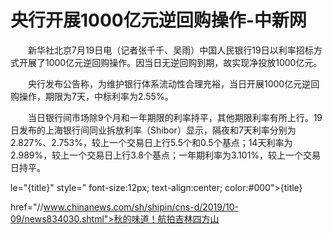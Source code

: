 # 央行开展1000亿元逆回购操作-中新网

　　新华社北京7月19日电（记者张千千、吴雨）中国人民银行19日以利率招标方式开展了1000亿元逆回购操作。因当日无逆回购到期，故实现净投放1000亿元。

　　央行发布公告称，为维护银行体系流动性合理充裕，当日开展1000亿元逆回购操作，期限为7天，中标利率为2.55%。

　　当日银行间市场除9个月和一年期限的利率持平，其他期限利率有所上行。19日发布的上海银行间同业拆放利率（Shibor）显示，隔夜和7天利率分别为2.827%、2.753%，较上一个交易日上行5.5个和0.5个基点；14天利率为2.989%，较上一个交易日上行3.8个基点；一年期利率为3.101%，较上一个交易日持平。

le="{title}" style=" font-size:12px; text-align:center; color:#000">{title}

href="//www.chinanews.com/sh/shipin/cns-d/2019/10-09/news834030.shtml">秋的味道！航拍吉林四方山
